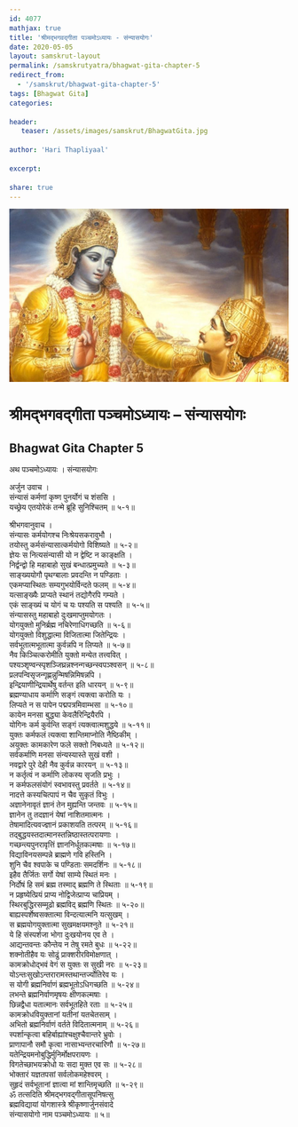 ```yaml
---    
id: 4077    
mathjax: true    
title: 'श्रीमद्भगवद्गीता पञ्चमोऽध्यायः - संन्यासयोगः'    
date: 2020-05-05    
layout: samskrut-layout 
permalink: /samskrutyatra/bhagwat-gita-chapter-5
redirect_from: 
  - '/samskrut/bhagwat-gita-chapter-5'
tags: [Bhagwat Gita]    
categories:    
    
header:    
   teaser: /assets/images/samskrut/BhagwatGita.jpg    
    
author: 'Hari Thapliyaal'    
    
excerpt:    
    
share: true    
---    
```

    
![](/assets/images/samskrut/BhagwatGita.jpg)    
    
# श्रीमद्भगवद्गीता पञ्चमोऽध्यायः – संन्यासयोगः    
## Bhagwat Gita Chapter 5    
    
अथ पञ्चमोऽध्यायः ।    संन्यासयोगः    
    
अर्जुन उवाच ।    
संन्यासं कर्मणां कृष्ण पुनर्योगं च शंससि ।    
यच्छ्रेय एतयोरेकं तन्मे ब्रूहि सुनिश्चितम् ॥ ५-१॥    
    
श्रीभगवानुवाच ।    
संन्यासः कर्मयोगश्च निःश्रेयसकरावुभौ ।    
तयोस्तु कर्मसंन्यासात्कर्मयोगो विशिष्यते ॥ ५-२॥    
ज्ञेयः स नित्यसंन्यासी यो न द्वेष्टि न काङ्क्षति ।    
निर्द्वन्द्वो हि महाबाहो सुखं बन्धात्प्रमुच्यते ॥ ५-३॥    
साङ्ख्ययोगौ पृथग्बालाः प्रवदन्ति न पण्डिताः ।    
एकमप्यास्थितः सम्यगुभयोर्विन्दते फलम् ॥ ५-४॥    
यत्साङ्ख्यैः प्राप्यते स्थानं तद्योगैरपि गम्यते ।    
एकं साङ्ख्यं च योगं च यः पश्यति स पश्यति ॥ ५-५॥    
संन्यासस्तु महाबाहो दुःखमाप्तुमयोगतः ।    
योगयुक्तो मुनिर्ब्रह्म नचिरेणाधिगच्छति ॥ ५-६॥    
योगयुक्तो विशुद्धात्मा विजितात्मा जितेन्द्रियः ।    
सर्वभूतात्मभूतात्मा कुर्वन्नपि न लिप्यते ॥ ५-७॥    
नैव किञ्चित्करोमीति युक्तो मन्येत तत्त्ववित् ।    
पश्यञ्शृण्वन्स्पृशञ्जिघ्रन्नश्नन्गच्छन्स्वपञ्श्वसन् ॥ ५-८॥    
प्रलपन्विसृजन्गृह्णन्नुन्मिषन्निमिषन्नपि ।    
इन्द्रियाणीन्द्रियार्थेषु वर्तन्त इति धारयन् ॥ ५-९॥    
ब्रह्मण्याधाय कर्माणि सङ्गं त्यक्त्वा करोति यः ।    
लिप्यते न स पापेन पद्मपत्रमिवाम्भसा ॥ ५-१०॥    
कायेन मनसा बुद्ध्या केवलैरिन्द्रियैरपि ।    
योगिनः कर्म कुर्वन्ति सङ्गं त्यक्त्वात्मशुद्धये ॥ ५-११॥    
युक्तः कर्मफलं त्यक्त्वा शान्तिमाप्नोति नैष्ठिकीम् ।    
अयुक्तः कामकारेण फले सक्तो निबध्यते ॥ ५-१२॥    
सर्वकर्माणि मनसा संन्यस्यास्ते सुखं वशी ।    
नवद्वारे पुरे देही नैव कुर्वन्न कारयन् ॥ ५-१३॥    
न कर्तृत्वं न कर्माणि लोकस्य सृजति प्रभुः ।    
न कर्मफलसंयोगं स्वभावस्तु प्रवर्तते ॥ ५-१४॥    
नादत्ते कस्यचित्पापं न चैव सुकृतं विभुः ।    
अज्ञानेनावृतं ज्ञानं तेन मुह्यन्ति जन्तवः ॥ ५-१५॥    
ज्ञानेन तु तदज्ञानं येषां नाशितमात्मनः ।    
तेषामादित्यवज्ज्ञानं प्रकाशयति तत्परम् ॥ ५-१६॥    
तद्बुद्धयस्तदात्मानस्तन्निष्ठास्तत्परायणाः ।    
गच्छन्त्यपुनरावृत्तिं ज्ञाननिर्धूतकल्मषाः ॥ ५-१७॥    
विद्याविनयसम्पन्ने ब्राह्मणे गवि हस्तिनि ।    
शुनि चैव श्वपाके च पण्डिताः समदर्शिनः ॥ ५-१८॥    
इहैव तैर्जितः सर्गो येषां साम्ये स्थितं मनः ।    
निर्दोषं हि समं ब्रह्म तस्माद् ब्रह्मणि ते स्थिताः ॥ ५-१९॥    
न प्रहृष्येत्प्रियं प्राप्य नोद्विजेत्प्राप्य चाप्रियम् ।    
स्थिरबुद्धिरसम्मूढो ब्रह्मविद् ब्रह्मणि स्थितः ॥ ५-२०॥    
बाह्यस्पर्शेष्वसक्तात्मा विन्दत्यात्मनि यत्सुखम् ।    
स ब्रह्मयोगयुक्तात्मा सुखमक्षयमश्नुते ॥ ५-२१॥    
ये हि संस्पर्शजा भोगा दुःखयोनय एव ते ।    
आद्यन्तवन्तः कौन्तेय न तेषु रमते बुधः ॥ ५-२२॥    
शक्नोतीहैव यः सोढुं प्राक्शरीरविमोक्षणात् ।    
कामक्रोधोद्भवं वेगं स युक्तः स सुखी नरः ॥ ५-२३॥    
योऽन्तःसुखोऽन्तरारामस्तथान्तर्ज्योतिरेव यः ।    
स योगी ब्रह्मनिर्वाणं ब्रह्मभूतोऽधिगच्छति ॥ ५-२४॥    
लभन्ते ब्रह्मनिर्वाणमृषयः क्षीणकल्मषाः ।    
छिन्नद्वैधा यतात्मानः सर्वभूतहिते रताः ॥ ५-२५॥    
कामक्रोधवियुक्तानां यतीनां यतचेतसाम् ।    
अभितो ब्रह्मनिर्वाणं वर्तते विदितात्मनाम् ॥ ५-२६॥    
स्पर्शान्कृत्वा बहिर्बाह्यांश्चक्षुश्चैवान्तरे भ्रुवोः ।    
प्राणापानौ समौ कृत्वा नासाभ्यन्तरचारिणौ ॥ ५-२७॥    
यतेन्द्रियमनोबुद्धिर्मुनिर्मोक्षपरायणः ।    
विगतेच्छाभयक्रोधो यः सदा मुक्त एव सः ॥ ५-२८॥    
भोक्तारं यज्ञतपसां सर्वलोकमहेश्वरम् ।    
सुहृदं सर्वभूतानां ज्ञात्वा मां शान्तिमृच्छति ॥ ५-२९॥    
ॐ तत्सदिति श्रीमद्भगवद्गीतासूपनिषत्सु    
ब्रह्मविद्यायां योगशास्त्रे श्रीकृष्णार्जुनसंवादे    
संन्यासयोगो नाम पञ्चमोऽध्यायः ॥ ५॥    
    
